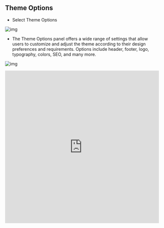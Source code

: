 ## Theme Options
- Select Theme Options
<p><img src="/assets/transova/images/theme-options/theme_10.png" alt="img"></p>

- The Theme Options panel offers a wide range of settings that allow users to customize and adjust the theme according to their design preferences and requirements.
Options include header, footer, logo, typography, colors, SEO, and many more.
<p><img src="/assets/transova/images/theme-options/theme_11.png" alt="img"></p>

<div class="sec-content cdx-video">
    <iframe width="100%" height="500"
        src="https://www.youtube.com/embed/d1cZB_PqLSk?si=Vn9HGfL9-Irsaq8C"
        title="YouTube video player" frameborder="0"
        allow="accelerometer; autoplay; clipboard-write; encrypted-media; gyroscope; picture-in-picture; web-share"
        referrerpolicy="strict-origin-when-cross-origin" allowfullscreen></iframe>
</div>
